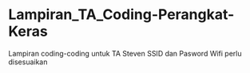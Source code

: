 # Lampiran_TA_Coding-Perangkat-Keras
Lampiran coding-coding untuk TA Steven
SSID dan Pasword Wifi perlu disesuaikan

